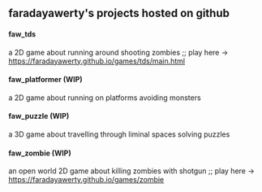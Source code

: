 
## faradayawerty's projects hosted on github

#### faw_tds
a 2D game about running around shooting zombies
;; play here → https://faradayawerty.github.io/games/tds/main.html

#### faw_platformer (WIP)
a 2D game about running on platforms avoiding monsters

#### faw_puzzle (WIP)
a 3D game about travelling through liminal spaces solving puzzles

#### faw_zombie (WIP)
an open world 2D game about killing zombies with shotgun
;; play here → https://faradayawerty.github.io/games/zombie
